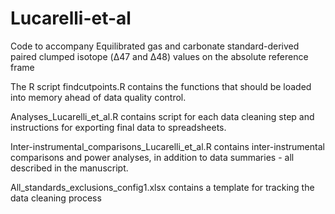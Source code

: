 # Lucarelli-et-al
Code to accompany Equilibrated gas and carbonate standard-derived paired clumped isotope (Δ47 and Δ48) values on the absolute reference frame

The R script findcutpoints.R contains the functions that should be loaded into memory ahead of data quality control.

Analyses_Lucarelli_et_al.R contains script for each data cleaning step and instructions for exporting final data to spreadsheets.

Inter-instrumental_comparisons_Lucarelli_et_al.R contains inter-instrumental comparisons and power analyses, in addition to data summaries - all described in the manuscript.

All_standards_exclusions_config1.xlsx contains a template for tracking the data cleaning process

